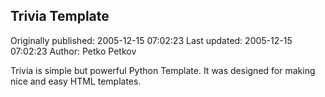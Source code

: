 ## Trivia Template

Originally published: 2005-12-15 07:02:23
Last updated: 2005-12-15 07:02:23
Author: Petko Petkov

Trivia is simple but powerful Python Template. It was designed for making nice and easy HTML templates.